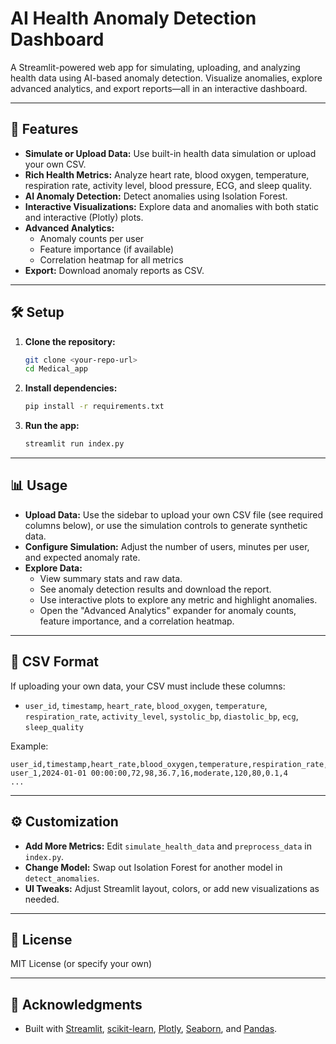 # AI Health Anomaly Detection Dashboard

A Streamlit-powered web app for simulating, uploading, and analyzing health data using AI-based anomaly detection. Visualize anomalies, explore advanced analytics, and export reports—all in an interactive dashboard.

---

## 🚀 Features
- **Simulate or Upload Data:** Use built-in health data simulation or upload your own CSV.
- **Rich Health Metrics:** Analyze heart rate, blood oxygen, temperature, respiration rate, activity level, blood pressure, ECG, and sleep quality.
- **AI Anomaly Detection:** Detect anomalies using Isolation Forest.
- **Interactive Visualizations:** Explore data and anomalies with both static and interactive (Plotly) plots.
- **Advanced Analytics:**
  - Anomaly counts per user
  - Feature importance (if available)
  - Correlation heatmap for all metrics
- **Export:** Download anomaly reports as CSV.

---

## 🛠️ Setup

1. **Clone the repository:**
   ```bash
   git clone <your-repo-url>
   cd Medical_app
   ```

2. **Install dependencies:**
   ```bash
   pip install -r requirements.txt
   ```

3. **Run the app:**
   ```bash
   streamlit run index.py
   ```

---

## 📊 Usage

- **Upload Data:** Use the sidebar to upload your own CSV file (see required columns below), or use the simulation controls to generate synthetic data.
- **Configure Simulation:** Adjust the number of users, minutes per user, and expected anomaly rate.
- **Explore Data:**
  - View summary stats and raw data.
  - See anomaly detection results and download the report.
  - Use interactive plots to explore any metric and highlight anomalies.
  - Open the "Advanced Analytics" expander for anomaly counts, feature importance, and a correlation heatmap.

---

## 📁 CSV Format
If uploading your own data, your CSV must include these columns:
- `user_id`, `timestamp`, `heart_rate`, `blood_oxygen`, `temperature`, `respiration_rate`, `activity_level`, `systolic_bp`, `diastolic_bp`, `ecg`, `sleep_quality`

Example:
```csv
user_id,timestamp,heart_rate,blood_oxygen,temperature,respiration_rate,activity_level,systolic_bp,diastolic_bp,ecg,sleep_quality
user_1,2024-01-01 00:00:00,72,98,36.7,16,moderate,120,80,0.1,4
...
```

---

## ⚙️ Customization
- **Add More Metrics:** Edit `simulate_health_data` and `preprocess_data` in `index.py`.
- **Change Model:** Swap out Isolation Forest for another model in `detect_anomalies`.
- **UI Tweaks:** Adjust Streamlit layout, colors, or add new visualizations as needed.

---

## 📄 License
MIT License (or specify your own)

---

## 🙏 Acknowledgments
- Built with [Streamlit](https://streamlit.io/), [scikit-learn](https://scikit-learn.org/), [Plotly](https://plotly.com/python/), [Seaborn](https://seaborn.pydata.org/), and [Pandas](https://pandas.pydata.org/). 